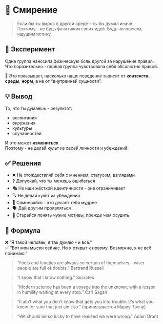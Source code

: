 # 🧠 Смирение

> Если бы ты вырос в другой среде - ты бы думал иначе.  
> Поэтому - не будь фанатиком своих идей. Будь человеком, ищущим истину.

## 🧪 Эксперимент

Одна группа наносила физическую боль другой за нарушение правил.  
Что поразительно - первая группа чувствовала себя абсолютно правой.

🧩 Это показывает, насколько наше поведение зависит от **контекста**, **среды**, **норм**, а не от “внутренней сущности”.

## 💡 Вывод

То, что ты думаешь - результат:

- воспитания
- окружения
- культуры
- случайностей

И это может **измениться**.  
Поэтому - не делай культ из своей личности и убеждений.

## ✅ Решения

- ❌ Не отождествляй себя с мнением, статусом, взглядами
- ❓ Допускай, что ты можешь ошибаться
- 🎭 Не ищи жёсткой идентичности - она ограничивает
- 🔍 Не делай культ из убеждений
- 🤔 Сомневайся - это делает тебя мудрее
- 🗣 Дай другим проявляться
- 🧠 Старайся понять чужие мотивы, прежде чем осудить

## 📌 Формула

❌ “Я такой человек, я так думаю - и всё.”  
✅ “Вот мои мысли сейчас. Но я открыт к новому. Возможно, я не всё понимаю.”

> “Fools and fanatics are always so certain of themselves - wiser people are full of doubts.”
> Bertrand Russell

> “I know that I know nothing.”
> Socrates

> “Modern science has been a voyage into the unknown, with a lesson in humility waiting at every stop.”
> Carl Sagan

> “It ain’t what you don’t know that gets you into trouble. It’s what you know for sure that just ain’t so.”
> (приписывается Марку Твену)

> “We should be so lucky to have realized we were wrong.”
> Adam Grant
